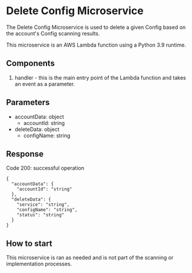 # Delete Config Microservice

The Delete Config Microservice is used to delete a given Config based on the account's Config scanning results.

This microservice is an AWS Lambda function using a Python 3.9 runtime.

## Components

1. handler - this is the main entry point of the Lambda function and takes an event as a parameter.

## Parameters

- accountData: object
  - accountId: string
- deleteData: object
  - configName: string


## Response

Code 200: successful operation
```
{
  "accountData": {
    "accountId": "string"
  },
  "deleteData": {
    "service": "string",
    "configName": "string",
    "status": "string"
  }
}
```

## How to start

This microservice is ran as needed and is not part of the scanning or implementation processes.
